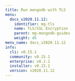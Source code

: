 ```yaml
---
title: Run mongodb with TLS
menu:
  docs_v2020.11.12:
    identifier: mg-tls
    name: TLS/SSL Encryption
    parent: mg-mongodb-guides
    weight: 45
menu_name: docs_v2020.11.12
info:
  cli: v0.15.1
  community: v0.15.1
  enterprise: v0.2.1
  installer: v0.15.1
  version: v2020.11.12
---
```


